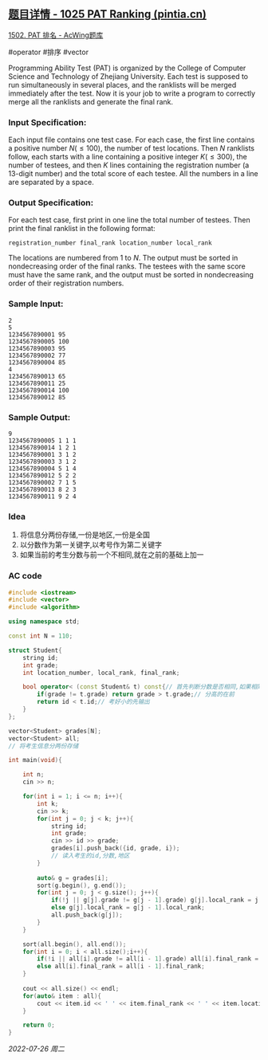 ## [题目详情 - 1025 PAT Ranking (pintia.cn)](https://pintia.cn/problem-sets/994805342720868352/problems/994805474338127872)

[1502. PAT 排名 - AcWing题库](https://www.acwing.com/problem/content/1504/)

#operator #排序 #vector 

Programming Ability Test (PAT) is organized by the College of Computer Science and Technology of Zhejiang University. Each test is supposed to run simultaneously in several places, and the ranklists will be merged immediately after the test. Now it is your job to write a program to correctly merge all the ranklists and generate the final rank.

### Input Specification:

Each input file contains one test case. For each case, the first line contains a positive number $N (≤100)$, the number of test locations. Then $N$ ranklists follow, each starts with a line containing a positive integer $K (≤300)$, the number of testees, and then $K$ lines containing the registration number (a 13-digit number) and the total score of each testee. All the numbers in a line are separated by a space.

### Output Specification:

For each test case, first print in one line the total number of testees. Then print the final ranklist in the following format:

```
registration_number final_rank location_number local_rank
```

The locations are numbered from 1 to $N$. The output must be sorted in nondecreasing order of the final ranks. The testees with the same score must have the same rank, and the output must be sorted in nondecreasing order of their registration numbers.

### Sample Input:

```in
2
5
1234567890001 95
1234567890005 100
1234567890003 95
1234567890002 77
1234567890004 85
4
1234567890013 65
1234567890011 25
1234567890014 100
1234567890012 85
```

### Sample Output:

```out
9
1234567890005 1 1 1
1234567890014 1 2 1
1234567890001 3 1 2
1234567890003 3 1 2
1234567890004 5 1 4
1234567890012 5 2 2
1234567890002 7 1 5
1234567890013 8 2 3
1234567890011 9 2 4
```

### Idea

1. 将信息分两份存储,一份是地区,一份是全国
2. 以分数作为第一关键字,以考号作为第二关键字
3. 如果当前的考生分数与前一个不相同,就在之前的基础上加一

### AC code

```cpp
#include <iostream>
#include <vector>
#include <algorithm>

using namespace std;

const int N = 110;

struct Student{
    string id;
    int grade;
    int location_number, local_rank, final_rank;

    bool operator< (const Student& t) const{// 首先判断分数是否相同,如果相同就判断考号
        if(grade != t.grade) return grade > t.grade;// 分高的在前
        return id < t.id;// 考好小的先输出
    }
};

vector<Student> grades[N];
vector<Student> all;
// 将考生信息分两份存储

int main(void){

    int n;
    cin >> n;

    for(int i = 1; i <= n; i++){
        int k;
        cin >> k;
        for(int j = 0; j < k; j++){
            string id;
            int grade;
            cin >> id >> grade;
            grades[i].push_back({id, grade, i});
            // 读入考生的id,分数,地区
        }
        
        auto& g = grades[i];
        sort(g.begin(), g.end());
        for(int j = 0; j < g.size(); j++){
            if(!j || g[j].grade != g[j - 1].grade) g[j].local_rank = j + 1;
            else g[j].local_rank = g[j - 1].local_rank;
            all.push_back(g[j]);
        }
    }

    sort(all.begin(), all.end());
    for(int i = 0; i < all.size();i++){
        if(!i || all[i].grade != all[i - 1].grade) all[i].final_rank = i + 1;
        else all[i].final_rank = all[i - 1].final_rank;
    }
    
    cout << all.size() << endl;
    for(auto& item : all){
        cout << item.id << ' ' << item.final_rank << ' ' << item.location_number << ' ' << item.local_rank << endl;
    }

    return 0;
}
```


*2022-07-26 周二*